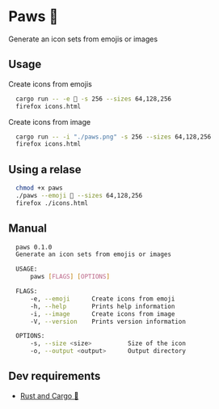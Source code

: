 # Paws 🐾

Generate an icon sets from emojis or images

## Usage

Create icons from emojis

```bash
  cargo run -- -e 🐾 -s 256 --sizes 64,128,256
  firefox icons.html
```

Create icons from image
  
```bash
  cargo run -- -i "./paws.png" -s 256 --sizes 64,128,256
  firefox icons.html
```

## Using a relase

``` bash
  chmod +x paws
  ./paws --emoji 🐾 --sizes 64,128,256
  firefox ./icons.html
```

## Manual

``` bash
  paws 0.1.0
  Generate an icon sets from emojis or images

  USAGE:
      paws [FLAGS] [OPTIONS]

  FLAGS:
      -e, --emoji      Create icons from emoji
      -h, --help       Prints help information
      -i, --image      Create icons from image
      -V, --version    Prints version information

  OPTIONS:
      -s, --size <size>          Size of the icon
      -o, --output <output>      Output directory
```


## Dev requirements

* [Rust and Cargo 🦀](https://doc.rust-lang.org/cargo/getting-started/installation.html) 